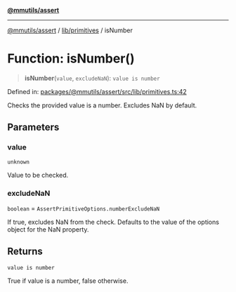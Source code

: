 [**@mmutils/assert**](../../../README.md)

***

[@mmutils/assert](../../../modules.md) / [lib/primitives](../README.md) / isNumber

# Function: isNumber()

> **isNumber**(`value`, `excludeNaN`): `value is number`

Defined in: [packages/@mmutils/assert/src/lib/primitives.ts:42](https://github.com/mastermind-0xff/-mm-monorepo/blob/ae77bebbedeaf68ca437dc22abf389b1b28fc898/packages/@mmutils/assert/src/lib/primitives.ts#L42)

Checks the provided value is a number. Excludes NaN by default.

## Parameters

### value

`unknown`

Value to be checked.

### excludeNaN

`boolean` = `AssertPrimitiveOptions.numberExcludeNaN`

If true, excludes NaN from the check. Defaults to the value
of the options object for the NaN property.

## Returns

`value is number`

True if value is a number, false otherwise.
